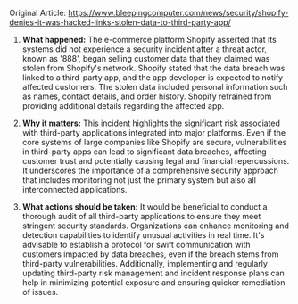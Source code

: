 Original Article: https://www.bleepingcomputer.com/news/security/shopify-denies-it-was-hacked-links-stolen-data-to-third-party-app/

1) **What happened:** The e-commerce platform Shopify asserted that its systems did not experience a security incident after a threat actor, known as '888', began selling customer data that they claimed was stolen from Shopify's network. Shopify stated that the data breach was linked to a third-party app, and the app developer is expected to notify affected customers. The stolen data included personal information such as names, contact details, and order history. Shopify refrained from providing additional details regarding the affected app.

2) **Why it matters:** This incident highlights the significant risk associated with third-party applications integrated into major platforms. Even if the core systems of large companies like Shopify are secure, vulnerabilities in third-party apps can lead to significant data breaches, affecting customer trust and potentially causing legal and financial repercussions. It underscores the importance of a comprehensive security approach that includes monitoring not just the primary system but also all interconnected applications.

3) **What actions should be taken:** It would be beneficial to conduct a thorough audit of all third-party applications to ensure they meet stringent security standards. Organizations can enhance monitoring and detection capabilities to identify unusual activities in real time. It's advisable to establish a protocol for swift communication with customers impacted by data breaches, even if the breach stems from third-party vulnerabilities. Additionally, implementing and regularly updating third-party risk management and incident response plans can help in minimizing potential exposure and ensuring quicker remediation of issues.